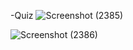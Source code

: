 -Quiz
![Screenshot (2385)](https://user-images.githubusercontent.com/91931504/181200256-21c04e8b-ed4d-4c35-8b50-5526e865321b.png)

![Screenshot (2386)](https://user-images.githubusercontent.com/91931504/181200283-eb9b9d35-3773-45a2-83e7-309537609392.png)

